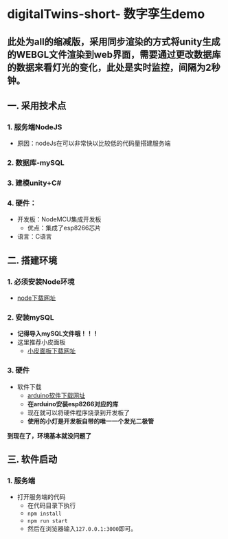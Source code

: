 # digitalTwins-short- 数字孪生demo
## 此处为all的缩减版，采用同步渲染的方式将unity生成的WEBGL文件渲染到web界面，需要通过更改数据库的数据来看灯光的变化，此处是实时监控，间隔为2秒钟。

## 一. 采用技术点

### 1. 服务端NodeJS

+ 原因：nodeJs在可以非常快以比较低的代码量搭建服务端

### 2. 数据库-mySQL

### 3. 建模unity+C#

### 4. 硬件：

+ 开发板：NodeMCU集成开发板
  + 优点：集成了esp8266芯片
+ 语言：C语言

## 二. 搭建环境

### 1. 必须安装Node环境

+ [node下载网址](https://nodejs.org/en/)

### 2. 安装mySQL

+ **记得导入mySQL文件哦！！！**
+ 这里推荐小皮面板
  + [小皮面板下载网址](https://www.xp.cn/download.html)

### 3. 硬件

+ 软件下载
  + [arduino软件下载网址](https://www.arduino.cc/en/software)
  + **在arduino安装esp8266对应的库**
  + 现在就可以将硬件程序烧录到开发板了
  + **使用的小灯是开发板自带的唯一一个发光二极管**

**到现在了，环境基本就没问题了**

## 三. 软件启动

### 1. 服务端

+ 打开服务端的代码
  + 在代码目录下执行 
  + `npm install`
  + `npm run start`
  + 然后在浏览器输入`127.0.0.1:3000`即可。

### 
